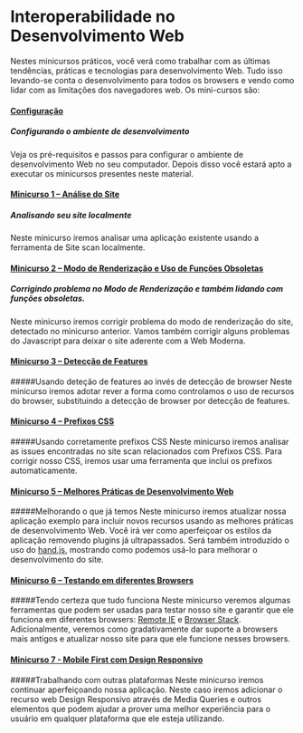 # Interoperabilidade no  Desenvolvimento Web #

Nestes minicursos práticos, você verá como trabalhar com as últimas tendências, práticas e tecnologias para desenvolvimento Web. Tudo isso levando-se conta o desenvolvimento para todos os browsers e vendo como lidar com as limitações dos navegadores web.
Os mini-cursos são:

#### [Configuração](_setup)
##### Configurando o ambiente de desenvolvimento #####
Veja os pré-requisitos e passos para configurar o ambiente de desenvolvimento Web no seu computador. Depois disso você estará apto a executar os minicursos presentes neste material.

#### [Minicurso 1 – Análise do Site](sitescan)
##### Analisando seu site localmente
Neste minicurso iremos analisar uma aplicação existente usando a ferramenta de Site scan localmente. 

#### [Minicurso 2 – Modo de Renderização e Uso de Funções Obsoletas](rendermode)
##### Corrigindo problema no Modo de Renderização e também lidando com funções obsoletas.
Neste minicurso iremos corrigir problema do modo de renderização do site, detectado no minicurso anterior. Vamos também corrigir alguns problemas do Javascript para deixar o site aderente com a Web Moderna.

#### [Minicurso 3 – Detecção de Features](feature-detection) 
#####Usando deteção de features ao invés de detecção de browser
Neste minicurso iremos adotar rever a forma como controlamos o uso de recursos do browser, substituindo a detecção de browser por detecção de features.

#### [Minicurso 4 – Prefixos CSS](css-prefix) 
#####Usando corretamente prefixos CSS
Neste minicurso iremos analisar as issues encontradas no site scan relacionados com Prefixos CSS. Para corrigir nosso CSS, iremos usar uma ferramenta que inclui os prefixos automaticamente.

#### [Minicurso 5 – Melhores Práticas de Desenvolvimento Web](best-practices) 
#####Melhorando o que já temos
Neste minicurso iremos atualizar nossa aplicação exemplo para incluir novos recursos usando as melhores práticas de desenvolvimento Web. Você irá ver como aperfeiçoar os estilos da aplicação removendo plugins já ultrapassados. Será também introduzido o uso do [hand.js](https://handjs.codeplex.com/), mostrando como podemos usá-lo para melhorar o desenvolvimento do site.

#### [Minicurso 6 – Testando em diferentes Browsers](testing)
#####Tendo certeza que tudo funciona
Neste minicurso veremos algumas ferramentas que podem ser usadas para testar nosso site e garantir que ele funciona em diferentes browsers: [Remote IE](https://remote.modern.ie/) e [Browser Stack](http://www.browserstack.com/). Adicionalmente, veremos como gradativamente dar suporte a browsers mais antigos e atualizar nosso site para que ele funcione nesses browsers.

#### [Minicurso 7 - Mobile First com Design Responsivo](mobile-first-design)
#####Trabalhando com outras plataformas
Neste minicurso iremos continuar aperfeiçoando nossa aplicação. Neste caso iremos adicionar o recurso web Design Responsivo através de Media Queries e outros elementos que podem ajudar a prover uma melhor experiência para o usuário em qualquer plataforma que ele esteja utilizando.